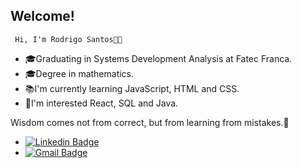 ##  Welcome!

     Hi, I'm Rodrigo Santos👨‍💻

-   🎓Graduating in Systems Development Analysis at Fatec Franca.
-   🎓Degree in mathematics.
-   📚I'm currently learning JavaScript, HTML and CSS.
-   🎯I'm interested React, SQL and Java.

Wisdom comes not from correct, but from learning from mistakes.🚀

+ [![Linkedin Badge](https://img.shields.io/badge/-Rodrigo%20Santos-0000FF?style=flat-square&logo=Linkedin&logoColor=white&link=https://www.linkedin.com/in/rodrigo-santos-961b9217a/)](https://www.linkedin.com/in/rodrigo-santos-961b9217a/) 
+ [![Gmail Badge](https://img.shields.io/badge/-rodrigosantosmath@gmail.com-0000FF?style=flat-square&logo=Gmail&logoColor=white&link=mailto:rodrigosantosmath@gmail.com)](mailto:rodrigosantosmath@gmail.com)
